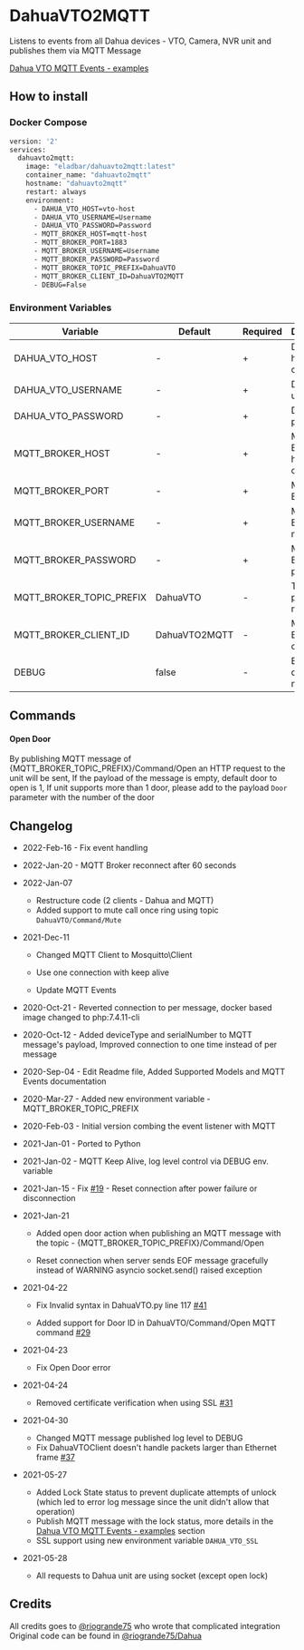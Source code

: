 # DahuaVTO2MQTT
Listens to events from all Dahua devices - VTO, Camera, NVR unit and publishes them via MQTT Message

[Dahua VTO MQTT Events - examples](https://github.com/elad-bar/DahuaVTO2MQTT/blob/master/MQTTEvents.MD)

## How to install
### Docker Compose
```dockerfile
version: '2'
services:
  dahuavto2mqtt:
    image: "eladbar/dahuavto2mqtt:latest"
    container_name: "dahuavto2mqtt"
    hostname: "dahuavto2mqtt"
    restart: always
    environment:
      - DAHUA_VTO_HOST=vto-host
      - DAHUA_VTO_USERNAME=Username
      - DAHUA_VTO_PASSWORD=Password
      - MQTT_BROKER_HOST=mqtt-host
      - MQTT_BROKER_PORT=1883
      - MQTT_BROKER_USERNAME=Username
      - MQTT_BROKER_PASSWORD=Password 
      - MQTT_BROKER_TOPIC_PREFIX=DahuaVTO
      - MQTT_BROKER_CLIENT_ID=DahuaVTO2MQTT
      - DEBUG=False
```

### Environment Variables
| Variable                 | Default       | Required | Description                |
|--------------------------|---------------|----------|----------------------------|
| DAHUA_VTO_HOST           | -             | +        | Dahua VTO hostname or IP   |
| DAHUA_VTO_USERNAME       | -             | +        | Dahua VTO user name        |
| DAHUA_VTO_PASSWORD       | -             | +        | Dahua VTO password         |
| MQTT_BROKER_HOST         | -             | +        | MQTT Broker hostname or IP |
| MQTT_BROKER_PORT         | -             | +        | MQTT Broker port           |
| MQTT_BROKER_USERNAME     | -             | +        | MQTT Broker user name      |
| MQTT_BROKER_PASSWORD     | -             | +        | MQTT Broker password       |
| MQTT_BROKER_TOPIC_PREFIX | DahuaVTO      | -        | Topic to publish messages  |
| MQTT_BROKER_CLIENT_ID    | DahuaVTO2MQTT | -        | MQTT Broker client ID      |
| DEBUG                    | false         | -        | Enable debug log messages  |


## Commands

#### Open Door
By publishing MQTT message of {MQTT_BROKER_TOPIC_PREFIX}/Command/Open an HTTP request to the unit will be sent,
If the payload of the message is empty, default door to open is 1,
If unit supports more than 1 door, please add to the payload `Door` parameter with the number of the door 

## Changelog

* 2022-Feb-16 - Fix event handling

* 2022-Jan-20 - MQTT Broker reconnect after 60 seconds

* 2022-Jan-07
  * Restructure code (2 clients - Dahua and MQTT)
  * Added support to mute call once ring using topic `DahuaVTO/Command/Mute`

* 2021-Dec-11
  
  * Changed MQTT Client to Mosquitto\Client
    
  * Use one connection with keep alive
    
  * Update MQTT Events


* 2020-Oct-21 - Reverted connection to per message, docker based image changed to php:7.4.11-cli


* 2020-Oct-12 - Added deviceType and serialNumber to MQTT message's payload, Improved connection to one time instead of per message


* 2020-Sep-04 - Edit Readme file, Added Supported Models and MQTT Events documentation


* 2020-Mar-27 - Added new environment variable - MQTT_BROKER_TOPIC_PREFIX


* 2020-Feb-03 - Initial version combing the event listener with MQTT


* 2021-Jan-01 - Ported to Python


* 2021-Jan-02 - MQTT Keep Alive, log level control via DEBUG env. variable


* 2021-Jan-15 - Fix [#19](https://github.com/elad-bar/DahuaVTO2MQTT/issues/19) - Reset connection after power failure or disconnection


* 2021-Jan-21
  * Added open door action when publishing an MQTT message with the topic - {MQTT_BROKER_TOPIC_PREFIX}/Command/Open
  
  * Reset connection when server sends EOF message gracefully instead of WARNING asyncio socket.send() raised exception


* 2021-04-22

  * Fix Invalid syntax in DahuaVTO.py line 117 [#41](https://github.com/elad-bar/DahuaVTO2MQTT/issues/41)

  * Added support for Door ID in DahuaVTO/Command/Open MQTT command [#29](https://github.com/elad-bar/DahuaVTO2MQTT/issues/29)


* 2021-04-23

  * Fix Open Door error

  
* 2021-04-24

  * Removed certificate verification when using SSL [#31](https://github.com/elad-bar/DahuaVTO2MQTT/issues/31)

  
* 2021-04-30

  * Changed MQTT message published log level to DEBUG
  * Fix DahuaVTOClient doesn't handle packets larger than Ethernet frame [#37](https://github.com/elad-bar/DahuaVTO2MQTT/issues/37)
  

* 2021-05-27
  
  * Added Lock State status to prevent duplicate attempts of unlock (which led to error log message since the unit didn't allow that operation)
  * Publish MQTT message with the lock status, more details in the [Dahua VTO MQTT Events - examples](https://github.com/elad-bar/DahuaVTO2MQTT/blob/master/MQTTEvents.MD) section
  * SSL support using new environment variable `DAHUA_VTO_SSL`

  
* 2021-05-28
  
  * All requests to Dahua unit are using socket (except open lock)


## Credits
All credits goes to <a href="https://github.com/riogrande75">@riogrande75</a> who wrote that complicated integration
Original code can be found in <a href="https://github.com/riogrande75/Dahua">@riogrande75/Dahua</a>
